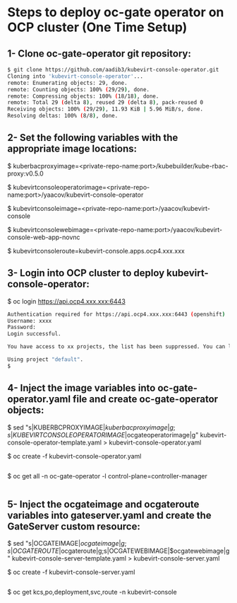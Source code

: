 # Steps to deploy oc-gate operator on OCP cluster (One Time Setup)

## 1- Clone oc-gate-operator git repository:
``` bash
$ git clone https://github.com/aadib3/kubevirt-console-operator.git
Cloning into 'kubevirt-console-operator'...
remote: Enumerating objects: 29, done.
remote: Counting objects: 100% (29/29), done.
remote: Compressing objects: 100% (18/18), done.
remote: Total 29 (delta 8), reused 29 (delta 8), pack-reused 0
Receiving objects: 100% (29/29), 11.93 KiB | 5.96 MiB/s, done.
Resolving deltas: 100% (8/8), done.
```


## 2- Set the following variables with the appropriate image locations:
$ kuberbacproxyimage=\<private-repo-name:port\>/kubebuilder/kube-rbac-proxy:v0.5.0

$ kubevirtconsoleoperatorimage=\<private-repo-name:port\>/yaacov/kubevirt-console-operator

$ kubevirtconsoleimage=\<private-repo-name:port\>/yaacov/kubevirt-console

$ kubevirtconsolewebimage=\<private-repo-name:port\>/yaacov/kubevirt-console-web-app-novnc

$ kubevirtconsoleroute=kubevirt-console.apps.ocp4.xxx.xxx


## 3- Login into OCP cluster to deploy kubevirt-console-operator:
$ oc login https://api.ocp4.xxx.xxx:6443
``` bash
Authentication required for https://api.ocp4.xxx.xxx:6443 (openshift)
Username: xxxx
Password: 
Login successful.

You have access to xx projects, the list has been suppressed. You can list all projects with ' projects'

Using project "default".
$
```


## 4- Inject the image variables into oc-gate-operator.yaml file and create oc-gate-operator objects:
$ sed "s|KUBERBCPROXYIMAGE|$kuberbacproxyimage|g;s|KUBEVIRTCONSOLEOPERATORIMAGE|$ocgateoperatorimage|g" kubevirt-console-operator-template.yaml > kubevirt-console-operator.yaml

$ oc create -f kubevirt-console-operator.yaml
``` bash
```

$ oc get all -n oc-gate-operator -l control-plane=controller-manager
``` bash
```


## 5- Inject the ocgateimage and ocgateroute variables into gateserver.yaml and create the GateServer custom resource:

$ sed "s|OCGATEIMAGE|$ocgateimage|g;s|OCGATEROUTE|$ocgateroute|g;s|OCGATEWEBIMAGE|$ocgatewebimage|g" kubevirt-console-server-template.yaml > kubevirt-console-server.yaml

$ oc create -f kubevirt-console-server.yaml
``` bash
```

$ oc get kcs,po,deployment,svc,route -n kubevirt-console
``` bash
```
